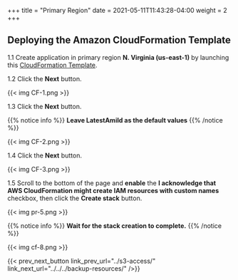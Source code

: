 +++
title = "Primary Region"
date =  2021-05-11T11:43:28-04:00
weight = 2
+++

## Deploying the Amazon CloudFormation Template

1.1 Create application in primary region **N. Virginia (us-east-1)** by launching this [CloudFormation Template](https://console.aws.amazon.com/cloudformation/home?region=us-east-1#/stacks/create/template?stackName=BackupAndRestore&templateURL=https://ee-assets-prod-us-east-1.s3.amazonaws.com/modules/630039b9022d4b46bb6cbad2e3899733/v1/BackupAndRestore.yaml).

1.2 Click the **Next** button.

{{< img CF-1.png >}}

1.3 Click the **Next** button.

{{% notice info %}}
**Leave LatestAmiId as the default values**
{{% /notice %}}

{{< img CF-2.png >}}

1.4 Click the **Next** button.

{{< img CF-3.png >}}

1.5 Scroll to the bottom of the page and **enable** the **I acknowledge that AWS CloudFormation might create IAM resources with custom names** checkbox, then click the **Create stack** button.

{{< img pr-5.png >}}

{{% notice info %}}
**Wait for the stack creation to complete.**
{{% /notice %}}

{{< img cf-8.png >}}

{{< prev_next_button link_prev_url="../s3-access/" link_next_url="../../../backup-resources/" />}}

